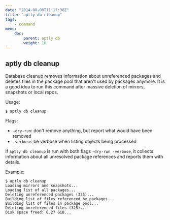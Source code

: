 ```yaml
---
date: "2014-08-08T11:17:38Z"
title: "aptly db cleanup"
tags:
    - command
menu:
    doc:
        parent: aptly db
        weight: 10
---
```


aptly db cleanup
----------------

Database cleanup removes information about unreferenced packages and
deletes files in the package pool that aren't used by packages anymore.
It is a good idea to run this command after massive deletion of
mirrors, snapshots or local repos.

Usage:

    $ aptly db cleanup

Flags:

-   `-dry-run`: don't remove anything, but report what would have been
    removed
-   `-verbose`: be verbose when listing objects being processed

If `aptly db cleanup` is run with both flags `-dry-run -verbose`, it collects information
about all unresolved package references and reports them with details.

Example:

    $ aptly db cleanup
    Loading mirrors and snapshots...
    Loading list of all packages...
    Deleting unreferenced packages (325)...
    Building list of files referenced by packages...
    Building list of files in package pool...
    Deleting unreferenced files (325)...
    Disk space freed: 0.27 GiB...

 